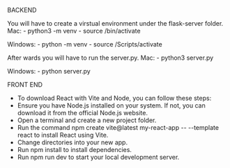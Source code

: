 BACKEND

  You will have to create a virstual environment under the flask-server folder. 
  Mac:
    - python3 -m venv <name>
    - source <name>/bin/activate
  
  Windows:
    - python -m venv <name>
    - source <name>/Scripts/activate
  
  After wards you will have to run the server.py.
  Mac:
    - python3 server.py
  
  Windows:
    - python server.py

FRONT END
  - To download React with Vite and Node, you can follow these steps: 
  - Ensure you have Node.js installed on your system. If not, you can download it from the official Node.js website. 
  - Open a terminal and create a new project folder. 
  - Run the command npm create vite@latest my-react-app -- --template react to install React using Vite. 
  - Change directories into your new app. 
  - Run npm install to install dependencies. 
  - Run npm run dev to start your local development server. 
